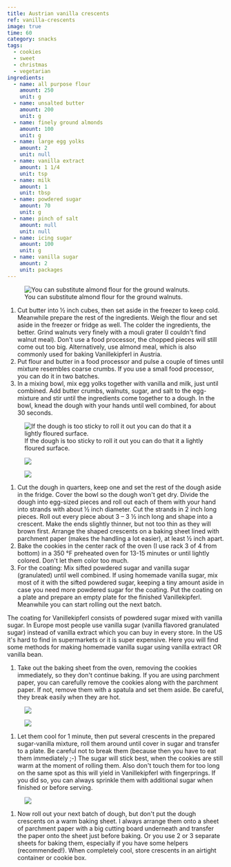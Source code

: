 ```yaml
---
title: Austrian vanilla crescents
ref: vanilla-crescents
image: true
time: 60
category: snacks
tags:
  - cookies
  - sweet
  - christmas
  - vegetarian
ingredients:
  - name: all purpose flour
    amount: 250
    unit: g
  - name: unsalted butter
    amount: 200
    unit: g
  - name: finely ground almonds
    amount: 100
    unit: g
  - name: large egg yolks
    amount: 2
    unit: null
  - name: vanilla extract
    amount: 1 1/4
    unit: tsp
  - name: milk
    amount: 1
    unit: tbsp
  - name: powdered sugar
    amount: 70
    unit: g
  - name: pinch of salt
    amount: null
    unit: null
  - name: icing sugar
    amount: 100
    unit: g
  - name: vanilla sugar
    amount: 2
    unit: packages
---
```


<figure>
  <img srcset="{{ site.baseurl }}{{ site.assets }}{{ site.images }}posts/vanilla-crescents-1-large.jpeg 2000w, {{ site.baseurl }}{{ site.assets }}{{ site.images }}posts/vanilla-crescents-1.jpeg 1000w, {{ site.baseurl }}{{ site.assets }}{{ site.images }}posts/vanilla-crescents-1-small.jpeg 500w" sizes="(min-width: 769px): 25vw, calc(100vw - 4rem)" src="{{ site.baseurl }}{{ site.assets }}{{ site.images }}posts/vanilla-crescents-1.jpeg" alt="You can substitute almond flour for the ground walnuts.">
  <figcaption>You can substitute almond flour for the ground walnuts.</figcaption>
</figure>

1. Cut butter into ½ inch cubes, then set aside in the freezer to keep cold. Meanwhile prepare the rest of the ingredients. Weigh the flour and set aside in the freezer or fridge as well. The colder the ingredients, the better. Grind walnuts very finely with a mouli grater (I couldn't find walnut meal). Don't use a food processor, the chopped pieces will still come out too big. Alternatively, use almond meal, which is also commonly used for baking Vanillekipferl in Austria.
2. Put flour and butter in a food processor and pulse a couple of times until mixture resembles coarse crumbs. If you use a small food processor, you can do it in two batches.
3. In a mixing bowl, mix egg yolks together with vanilla and milk, just until combined. Add butter crumbs, walnuts, sugar, and salt to the egg-mixture and stir until the ingredients come together to a dough. In the bowl, knead the dough with your hands until well combined, for about 30 seconds.

<div class="gallery gallery-3">
  <figure class="gallery-item">
  <img srcset="{{ site.baseurl }}{{ site.assets }}{{ site.images }}posts/vanilla-crescents-2-large.jpeg 2000w, {{ site.baseurl }}{{ site.assets }}{{ site.images }}posts/vanilla-crescents-2.jpeg 1000w, {{ site.baseurl }}{{ site.assets }}{{ site.images }}posts/vanilla-crescents-2-small.jpeg 500w" sizes="(min-width: 769px): 25vw, calc(100vw - 4rem)" src="{{ site.baseurl }}{{ site.assets }}{{ site.images }}posts/vanilla-crescents-2.jpeg" alt="If the dough is too sticky to roll it out you can do that it a lightly floured surface.">
  <figcaption>If the dough is too sticky to roll it out you can do that it a lightly floured surface.</figcaption>
</figure>
  <figure class="gallery-item">
  <img srcset="{{ site.baseurl }}{{ site.assets }}{{ site.images }}posts/vanilla-crescents-3-large.jpeg 2000w, {{ site.baseurl }}{{ site.assets }}{{ site.images }}posts/vanilla-crescents-3.jpeg 1000w, {{ site.baseurl }}{{ site.assets }}{{ site.images }}posts/vanilla-crescents-3-small.jpeg 500w" sizes="(min-width: 769px): 25vw, calc(100vw - 4rem)" src="{{ site.baseurl }}{{ site.assets }}{{ site.images }}posts/vanilla-crescents-3.jpeg">
</figure>
  <figure class="gallery-item">
  <img srcset="{{ site.baseurl }}{{ site.assets }}{{ site.images }}posts/vanilla-crescents-4-large.jpeg 2000w, {{ site.baseurl }}{{ site.assets }}{{ site.images }}posts/vanilla-crescents-4.jpeg 1000w, {{ site.baseurl }}{{ site.assets }}{{ site.images }}posts/vanilla-crescents-4-small.jpeg 500w" sizes="(min-width: 769px): 25vw, calc(100vw - 4rem)" src="{{ site.baseurl }}{{ site.assets }}{{ site.images }}posts/vanilla-crescents-4.jpeg">
</figure>
</div>

1. Cut the dough in quarters, keep one and set the rest of the dough aside in the fridge. Cover the bowl so the dough won't get dry. Divide the dough into egg-sized pieces and roll out each of them with your hand into strands with about ½ inch diameter. Cut the strands in 2 inch long pieces. Roll out every piece about 3 – 3 ½ inch long and shape into a crescent. Make the ends slightly thinner, but not too thin as they will brown first. Arrange the shaped crescents on a baking sheet lined with parchment paper (makes the handling a lot easier), at least ½ inch apart.
2. Bake the cookies in the center rack of the oven (I use rack 3 of 4 from bottom) in a 350 °F preheated oven for 13-15 minutes or until lightly colored. Don't let them color too much.
3. For the coating: Mix sifted powdered sugar and vanilla sugar (granulated) until well combined. If using homemade vanilla sugar, mix most of it with the sifted powdered sugar, keeping a tiny amount aside in case you need more powdered sugar for the coating. Put the coating on a plate and prepare an empty plate for the finished Vanillekipferl. Meanwhile you can start rolling out the next batch.

The coating for Vanillekipferl consists of powdered sugar mixed with vanilla sugar. In Europe most people use vanilla sugar (vanilla flavored granulated sugar) instead of vanilla extract which you can buy in every store. In the US it's hard to find in supermarkets or it is super expensive. Here you will find some methods for making homemade vanilla sugar using vanilla extract OR vanilla bean.

1. Take out the baking sheet from the oven, removing the cookies immediately, so they don't continue baking. If you are using parchment paper, you can carefully remove the cookies along with the parchment paper. If not, remove them with a spatula and set them aside. Be careful, they break easily when they are hot.

<div class="gallery gallery-2">
  <figure class="gallery-item">
  <img srcset="{{ site.baseurl }}{{ site.assets }}{{ site.images }}posts/vanilla-crescents-5-large.jpeg 2000w, {{ site.baseurl }}{{ site.assets }}{{ site.images }}posts/vanilla-crescents-5.jpeg 1000w, {{ site.baseurl }}{{ site.assets }}{{ site.images }}posts/vanilla-crescents-5-small.jpeg 500w" sizes="(min-width: 769px): 25vw, calc(100vw - 4rem)" src="{{ site.baseurl }}{{ site.assets }}{{ site.images }}posts/vanilla-crescents-5.jpeg">
</figure>
  <figure class="gallery-item">
  <img srcset="{{ site.baseurl }}{{ site.assets }}{{ site.images }}posts/vanilla-crescents-6-large.jpeg 2000w, {{ site.baseurl }}{{ site.assets }}{{ site.images }}posts/vanilla-crescents-6.jpeg 1000w, {{ site.baseurl }}{{ site.assets }}{{ site.images }}posts/vanilla-crescents-6-small.jpeg 500w" sizes="(min-width: 769px): 25vw, calc(100vw - 4rem)" src="{{ site.baseurl }}{{ site.assets }}{{ site.images }}posts/vanilla-crescents-6.jpeg">
</figure>
</div>

1. Let them cool for 1 minute, then put several crescents in the prepared sugar-vanilla mixture, roll them around until cover in sugar and transfer to a plate. Be careful not to break them (because then you have to eat them immediately ;-) The sugar will stick best, when the cookies are still warm at the moment of rolling them. Also don't touch them for too long on the same spot as this will yield in Vanillekipferl with fingerprings. If you did so, you can always sprinkle them with additional sugar when finished or before serving.

<figure>
  <img srcset="{{ site.baseurl }}{{ site.assets }}{{ site.images }}posts/vanilla-crescents-7-large.jpeg 2000w, {{ site.baseurl }}{{ site.assets }}{{ site.images }}posts/vanilla-crescents-7.jpeg 1000w, {{ site.baseurl }}{{ site.assets }}{{ site.images }}posts/vanilla-crescents-7-small.jpeg 500w" sizes="(min-width: 769px): 25vw, calc(100vw - 4rem)" src="{{ site.baseurl }}{{ site.assets }}{{ site.images }}posts/vanilla-crescents-7.jpeg">
</figure>

1. Now roll out your next batch of dough, but don't put the dough crescents on a warm baking sheet. I always arrange them onto a sheet of parchment paper with a big cutting board underneath and transfer the paper onto the sheet just before baking. Or you use 2 or 3 separate sheets for baking them, especially if you have some helpers (recommended!). When completely cool, store crescents in an airtight container or cookie box.
